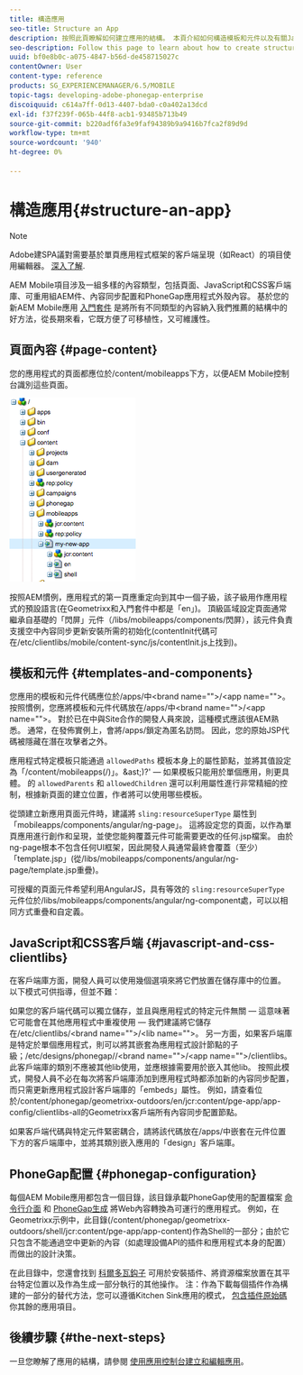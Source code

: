 ```yaml
---
title: 構造應用
seo-title: Structure an App
description: 按照此頁瞭解如何建立應用的結構。 本頁介紹如何構造模板和元件以及有關JavaScript和CSS客戶端的資訊。
seo-description: Follow this page to learn about how to create structure of an app. This page describes how to structure templates and components along with information on JavaScript and CSS Clientlibs.
uuid: bf0e8b0c-a075-4847-b56d-de458715027c
contentOwner: User
content-type: reference
products: SG_EXPERIENCEMANAGER/6.5/MOBILE
topic-tags: developing-adobe-phonegap-enterprise
discoiquuid: c614a7ff-0d13-4407-bda0-c0a402a13dcd
exl-id: f37f239f-065b-44f8-acb1-93485b713b49
source-git-commit: b220adf6fa3e9faf94389b9a9416b7fca2f89d9d
workflow-type: tm+mt
source-wordcount: '940'
ht-degree: 0%

---
```


# 構造應用{#structure-an-app}

>[!NOTE]
>
>Adobe建SPA議對需要基於單頁應用程式框架的客戶端呈現（如React）的項目使用編輯器。 [深入了解](/help/sites-developing/spa-overview.md).

AEM Mobile項目涉及一組多樣的內容類型，包括頁面、JavaScript和CSS客戶端庫、可重用組AEM件、內容同步配置和PhoneGap應用程式外殼內容。 基於您的新AEM Mobile應用 [入門套件](https://github.com/Adobe-Marketing-Cloud-Apps/aem-phonegap-starter-kit) 是將所有不同類型的內容納入我們推薦的結構中的好方法，從長期來看，它既方便了可移植性，又可維護性。

## 頁面內容 {#page-content}

您的應用程式的頁面都應位於/content/mobileapps下方，以便AEM Mobile控制台識別這些頁面。

![chlimage_1-52](assets/chlimage_1-52.png)

按照AEM慣例，應用程式的第一頁應重定向到其中一個子級，該子級用作應用程式的預設語言(在Geometrixx和入門套件中都是「en」)。 頂級區域設定頁面通常繼承自基礎的「閃屏」元件（/libs/mobileapps/components/閃屏），該元件負責支援空中內容同步更新安裝所需的初始化(contentInit代碼可在/etc/clientlibs/mobile/content-sync/js/contentInit.js上找到)。

## 模板和元件 {#templates-and-components}

您應用的模板和元件代碼應位於/apps/中&lt;brand name=&quot;&quot;>/&lt;app name=&quot;&quot;>。 按照慣例，您應將模板和元件代碼放在/apps/中&lt;brand name=&quot;&quot;>/&lt;app name=&quot;&quot;>。 對於已在中與Site合作的開發人員來說，這種模式應該很AEM熟悉。 通常，在發佈實例上，會將/apps/鎖定為匿名訪問。 因此，您的原始JSP代碼被隱藏在潛在攻擊者之外。

應用程式特定模板只能通過 `allowedPaths` 模板本身上的屬性節點，並將其值設定為「/content/mobileapps(/)」。&amp;ast;)?&#39;  — 如果模板只能用於單個應用，則更具體。 的 `allowedParents` 和 `allowedChildren` 還可以利用屬性進行非常精細的控制，根據新頁面的建立位置，作者將可以使用哪些模板。

從頭建立新應用頁面元件時，建議將 `sling:resourceSuperType` 屬性到「mobileapps/components/angular/ng-page」。 這將設定您的頁面，以作為單頁應用進行創作和呈現，並使您能夠覆蓋元件可能需要更改的任何.jsp檔案。 由於ng-page根本不包含任何UI框架，因此開發人員通常最終會覆蓋（至少）「template.jsp」(從/libs/mobileapps/components/angular/ng-page/template.jsp重疊)。

可授權的頁面元件希望利用AngularJS，具有等效的 `sling:resourceSuperType` 元件位於/libs/mobileapps/components/angular/ng-component處，可以以相同方式重疊和自定義。

## JavaScript和CSS客戶端 {#javascript-and-css-clientlibs}

在客戶端庫方面，開發人員可以使用幾個選項來將它們放置在儲存庫中的位置。 以下模式可供指導，但並不難：

如果您的客戶端代碼可以獨立儲存，並且與應用程式的特定元件無關 — 這意味著它可能會在其他應用程式中重複使用 — 我們建議將它儲存在/etc/clientlibs/&lt;brand name=&quot;&quot;>/&lt;lib name=&quot;&quot;>。 另一方面，如果客戶端庫是特定於單個應用程式，則可以將其嵌套為應用程式設計節點的子級；/etc/designs/phonegap//&lt;brand name=&quot;&quot;>/&lt;app name=&quot;&quot;>/clientlibs。 此客戶端庫的類別不應被其他lib使用，並應根據需要用於嵌入其他lib。 按照此模式，開發人員不必在每次將客戶端庫添加到應用程式時都添加新的內容同步配置，而只需更新應用程式設計客戶端庫的「embeds」屬性。 例如，請查看位於/content/phonegap/geometrixx-outdoors/en/jcr:content/pge-app/app-config/clientlibs-all的Geometrixx客戶端所有內容同步配置節點。

如果客戶端代碼與特定元件緊密耦合，請將該代碼放在/apps/中嵌套在元件位置下方的客戶端庫中，並將其類別嵌入應用的「design」客戶端庫。

## PhoneGap配置 {#phonegap-configuration}

每個AEM Mobile應用都包含一個目錄，該目錄承載PhoneGap使用的配置檔案 [命令行介面](https://github.com/phonegap/phonegap-cli) 和 [PhoneGap生成](https://build.phonegap.com/) 將Web內容轉換為可運行的應用程式。 例如，在Geometrixx示例中，此目錄(/content/phonegap/geometrixx-outdoors/shell/jcr:content/pge-app/app-content)作為Shell的一部分；由於它只包含不能通過空中更新的內容（如處理設備API的插件和應用程式本身的配置）而做出的設計決策。

在此目錄中，您還會找到 [科爾多瓦鈎子](https://cordova.apache.org/docs/en/edge/guide_appdev_hooks_index.md.html#Hooks%20Guide) 可用於安裝插件、將資源檔案放置在其平台特定位置以及作為生成一部分執行的其他操作。 注：作為下載每個插件作為構建的一部分的替代方法，您可以遵循Kitchen Sink應用的模式， [包含插件原始碼](https://github.com/blefebvre/aem-phonegap-kitchen-sink/tree/master/content/src/main/content/jcr_root/content/phonegap/kitchen-sink/shell/_jcr_content/pge-app/app-content/phonegap/plugins) 你其餘的應用項目。

## 後續步驟 {#the-next-steps}

一旦您瞭解了應用的結構，請參閱 [使用應用控制台建立和編輯應用](/help/mobile/phonegap-apps-console.md)。
